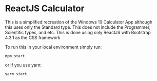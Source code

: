 # ReactJS Calculator

This is a simplified recreation of the Windows 10 Calculator App although this uses only the Standard type. This does not include the Programmer, Scientific types, and etc. This is done using only ReactJS with Bootstrap 4.3.1 as the CSS framework

To run this in your local environment simply run:

    npm start

or if you use yarn:

    yarn start